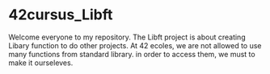 # 42cursus_Libft
Welcome everyone to my repository. The Libft project is about creating Libary function to do other projects. At 42 ecoles, we are not allowed to use many functions from standard library. in order to access them, we must to make it ourseleves.

